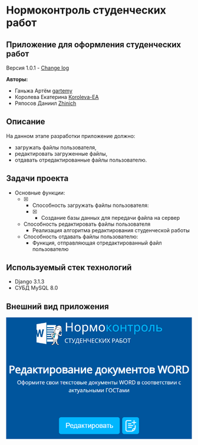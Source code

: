 # Нормоконтроль студенческих работ

## Приложение для оформления студенческих работ

Версия 1.0.1 - [Change log](CHANGELOG.md)

**Авторы:**
* Ганьжа Артём [gartemy](https://github.com/gartemy)
* Королева Екатерина [Koroleva-EA](https://github.com/Koroleva-EA)
* Ряпосов Даниил [Zhinich](https://github.com/Zhinich)

## Описание
На данном этапе разработки приложение должно:
* загружать файлы пользователя,
* редактировать загруженные файлы,
* отдавать отредактированные файлы пользователю.

## Задачи проекта
- Основные функции:
  - [x] - Способность загружать файлы пользователя:
    - [x] - Создание базы данных для передачи файла на сервер
  - Способность редактировать файлы пользователя
    - Реализация алгоритма редактирования студенческой работы
  - Способность отдавать файлы пользователю:
    - Функция, отправляющая отредактированный файл пользователю

## Используемый стек технологий
* Django 3.1.3
* СУБД MySQL 8.0

## Внешний вид приложения
<img src="https://github.com/gartemy/ControlSystem/blob/master/pages/static/images/readme-interface.png" >
